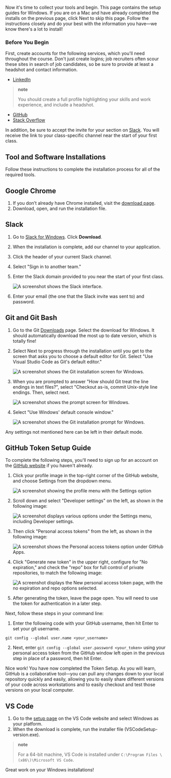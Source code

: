 <img style="display: none;" src="https://static.bc-edx.com/ai/ail-v-1-0/prework/m2/img/banner.jpg" alt="lesson banner" />

Now it's time to collect your tools and begin. This page contains the setup guides for Windows. If you are on a Mac and have already completed the installs on the previous page, click Next to skip this page. Follow the instructions closely and do your best with the information you have—we know there's a lot to install!

### Before You Begin

First, create accounts for the following services, which you'll need throughout the course. Don't just create logins; job recruiters often scour these sites in search of job candidates, so be sure to provide at least a headshot and contact information.

*   [LinkedIn](https://www.linkedin.com/)

> **note**
>
> You should create a full profile highlighting your skills and work experience, and include a headshot.

*   [GitHub](https://github.com/)
*   [Stack Overflow](http://stackoverflow.com/)

In addition, be sure to accept the invite for your section on [Slack](https://slack.com/). You will receive the link to your class-specific channel near the start of your first class.

## Tool and Software Installations

Follow these instructions to complete the installation process for all of the required tools.

## Google Chrome

1.  If you don’t already have Chrome installed, visit the [download page](https://www.google.com/chrome/browser/desktop/index.html).
2.  Download, open, and run the installation file.

## Slack

1.  Go to [Slack for Windows](https://slack.com/downloads). Click **Download**.

2.  When the installation is complete, add our channel to your application.

3.  Click the header of your current Slack channel.

4.  Select "Sign in to another team."

5.  Enter the Slack domain provided to you near the start of your first class.

    ![A screenshot shows the Slack interface.](https://static.bc-edx.com/ai/ail-v-1-0/prework/m2/img/Install-Slack3.1.jpg)

6.  Enter your email (the one that the Slack invite was sent to) and password.

## Git and Git Bash

1.  Go to the Git [Downloads](https://git-scm.com/downloads) page. Select the download for Windows. It should automatically download the most up to date version, which is totally fine!

2.  Select Next to progress through the installation until you get to the screen that asks you to choose a default editor for Git. Select "Use Visual Studio Code as Git's default editor."

    ![A screenshot shows the Git installation screen for Windows.](https://static.bc-edx.com/ai/ail-v-1-0/prework/m2/img/git-vs-code-screen.jpg)

3.  When you are prompted to answer "How should Git treat the line endings in text files?", select "Checkout as-is, commit Unix-style line endings. Then, select next.

    ![A screenshot shows the prompt screen for Windows.](https://static.bc-edx.com/ai/ail-v-1-0/prework/m2/img/Install-GitWindows2.3.jpg)

4.  Select "Use Windows' default console window."

    ![A screenshot shows the Git installation prompt for Windows.](https://static.bc-edx.com/ai/ail-v-1-0/prework/m2/img/Install-GitWindows2.4.jpg)

Any settings not mentioned here can be left in their default mode.

## GitHub Token Setup Guide

To complete the following steps, you'll need to sign up for an account on the [GitHub website](https://github.com/) if you haven't already.

1.  Click your profile image in the top-right corner of the GitHub website, and choose Settings from the dropdown menu.

    ![A screenshot showing the profile menu with the Settings option](https://static.bc-edx.com/ai/ail-v-1-0/prework/m2/img/profile-then-settings.jpg)

2.  Scroll down and select "Developer settings" on the left, as shown in the following image:

    ![A screenshot displays various options under the Settings menu, including Developer settings.](https://static.bc-edx.com/ai/ail-v-1-0/prework/m2/img/tokensetup-developer-settings.jpg)

3.  Then click "Personal access tokens" from the left, as shown in the following image:

    ![A screenshot shows the Personal access tokens option under GitHub Apps.](https://static.bc-edx.com/ai/ail-v-1-0/prework/m2/img/tokensetup-personal-access-tokens.jpg)

4.  Click "Generate new token" in the upper right, configure for "No expiration," and check the "repo" box for full control of private repositories, to match the following image:

    ![A screenshot displays the New personal access token page, with the no expiration and repo options selected.](https://static.bc-edx.com/ai/ail-v-1-0/prework/m2/img/tokensetup-new-personal-access-token.jpg)

5.  After generating the token, leave the page open. You will need to use the token for authentication in a later step.

Next, follow these steps in your command line:

1.  Enter the following code with your GitHub username, then hit Enter to set your git username.

`git config --global user.name <your_username>`

2.  Next, enter `git config --global user.password <your_token>` using your personal access token from the GitHub window left open in the previous step in place of a password, then hit Enter.

Nice work! You have now completed the Token Setup. As you will learn, GitHub is a collaborative tool—you can pull any changes down to your local repository quickly and easily, allowing you to easily share different versions of your code across workstations and to easily checkout and test those versions on your local computer.

## VS Code

1.  Go to the [setup page](https://code.visualstudio.com/docs/setup/setup-overview) on the VS Code website and select Windows as your platform.
2.  When the download is complete, run the installer file (VSCodeSetup-version.exe).

> **note**
>
> For a 64-bit machine, VS Code is installed under `C:\Program Files \(x86\)\Microsoft VS Code`.

Great work on your Windows installations!
